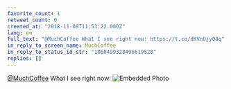 ```yaml
---
favorite_count: 1
retweet_count: 0
created_at: "2018-11-08T11:53:22.000Z"
lang: en
full_text: "@MuchCoffee What I see right now: https://t.co/dKVnOjy08q"
in_reply_to_screen_name: MuchCoffee
in_reply_to_status_id_str: "1060499328496619520"
replies: []
---
```


[@MuchCoffee](https://twitter.com/MuchCoffee) What I see right now:
![Embedded Photo](https://twitter-media-coderbyheart.s3.eu-north-1.amazonaws.com/1060500523378503680-DrenmTcWoAElDw0.jpg)
